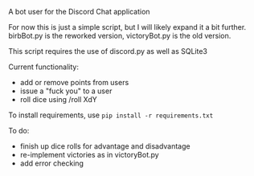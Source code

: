 A bot user for the Discord Chat application

For now this is just a simple script, but I will likely expand it a bit further.  birbBot.py is the reworked version, victoryBot.py is the old version.

This script requires the use of discord.py as well as SQLite3 


Current functionality:
* add or remove points from users
* issue a "fuck you" to a user
* roll dice using /roll XdY

To install requirements, use `pip install -r requirements.txt`

To do:
* finish up dice rolls for advantage and disadvantage
* re-implement victories as in victoryBot.py
* add error checking
